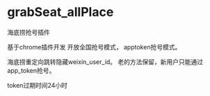 # grabSeat_allPlace
海底捞抢号插件

基于chrome插件开发
开放全国抢号模式，
apptoken抢号模式。


海底捞重定向跳转隐藏weixin_user_id。
老的方法保留，新用户只能通过app_token抢号。



token过期时间24小时
